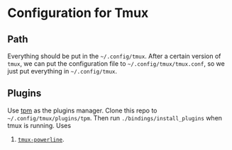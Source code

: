 # Configuration for Tmux

## Path

Everything should be put in the `~/.config/tmux`. 
After a certain version of `tmux`, we can put the configuration file to `~/.config/tmux/tmux.conf`,
so we just put everything in `~/.config/tmux`. 

## Plugins

Use [tpm](https://github.com/tmux-plugins/tpm) as the plugins manager.
Clone this repo to `~/.config/tmux/plugins/tpm`. 
Then run `./bindings/install_plugins` when tmux is running.
Uses
1. [`tmux-powerline`](https://github.com/erikw/tmux-powerline). 
